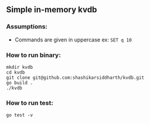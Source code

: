 ## Simple in-memory kvdb

### Assumptions:
- Commands are given in uppercase ex: `SET q 10`

### How to run binary:

```shell
mkdir kvdb
cd kvdb
git clone git@github.com:shashikarsiddharth/kvdb.git
go build .
./kvdb
```

### How to run test:
```shell
go test -v
```
